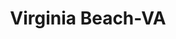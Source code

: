 ---
title: Virginia Beach-VA
slug: virginia-beach-va
f_state:
- cms/state/virginia.md
f_locations:
- cms/payday-loan/1st-choice-cash-advance-61.md
- cms/payday-loan/1st-choice-cash-advance-62.md
- cms/payday-loan/1st-choice-cash-advance-63.md
- cms/payday-loan/a-1-check-cashing-216.md
- cms/payday-loan/a-1-loans-232.md
- cms/payday-loan/a-plus-check-cashing-493.md
- cms/payday-loan/a-plus-mailing-499.md
- cms/payday-loan/a-aaaa-almost-a-banc-607.md
- cms/payday-loan/a-aaaa-almost-a-banc-608.md
- cms/payday-loan/advance-america-2939.md
- cms/payday-loan/advance-america-2942.md
- cms/payday-loan/advance-america-2943.md
- cms/payday-loan/advance-america-3168.md
- cms/payday-loan/allied-cash-advance-4032.md
- cms/payday-loan/allied-cash-advance-4035.md
- cms/payday-loan/approved-cash-advance-4743.md
- cms/payday-loan/approved-cash-advance-4748.md
- cms/payday-loan/cash-advance-6501.md
- cms/payday-loan/cash-express-7423.md
- cms/payday-loan/check-cashing-for-less-10875.md
- cms/payday-loan/check-cashing-for-less-10876.md
- cms/payday-loan/check-into-cash-12905.md
- cms/payday-loan/check-into-cash-12908.md
- cms/payday-loan/check-into-cash-12909.md
- cms/payday-loan/check-into-cash-12910.md
- cms/payday-loan/check-into-cash-12911.md
- cms/payday-loan/check-into-cash-12912.md
- cms/payday-loan/check-into-cash-12913.md
- cms/payday-loan/check-into-cash-12914.md
- cms/payday-loan/check-into-cash-12915.md
- cms/payday-loan/check-into-cash-12916.md
- cms/payday-loan/check-into-cash-12917.md
- cms/payday-loan/check-into-cash-12918.md
- cms/payday-loan/check-into-cash-12919.md
- cms/payday-loan/check-into-cash-12920.md
- cms/payday-loan/check-into-cash-of-virginia-13667.md
- cms/payday-loan/check-into-cash-of-virginia-13670.md
- cms/payday-loan/check-into-cash-of-virginia-13671.md
- cms/payday-loan/check-into-cash-of-virginia-13672.md
- cms/payday-loan/check-into-cash-of-virginia-13673.md
- cms/payday-loan/check-into-cash-of-virginia-13674.md
- cms/payday-loan/check-on-hold-13955.md
- cms/payday-loan/check-smart-14043.md
- cms/payday-loan/checks-smart-14697.md
- cms/payday-loan/checks-smart-14698.md
- cms/payday-loan/chimney-hill-check-cashing-14975.md
- cms/payday-loan/commission-express-15210.md
- cms/payday-loan/crusader-cash-advance-15551.md
- cms/payday-loan/express-check-advance-17103.md
- cms/payday-loan/express-check-advance-17107.md
- cms/payday-loan/ez-payday-loans-17377.md
- cms/payday-loan/fast-cash-17667.md
- cms/payday-loan/financial-exchange-company-18037.md
- cms/payday-loan/financial-exchange-company-18038.md
- cms/payday-loan/flexcheck-cash-advance-centers-18725.md
- cms/payday-loan/flexcheck-cash-advance-centers-18726.md
- cms/payday-loan/flexcheck-cash-advance-centers-18727.md
- cms/payday-loan/flexcheck-cash-advance-service-18746.md
- cms/payday-loan/hollygreen-business-center-19455.md
- cms/payday-loan/jaime-bradford-dba-express-check-advance-19831.md
- cms/payday-loan/jerrys-loan-centers-19853.md
- cms/payday-loan/jerrys-pay-day-loans-19854.md
- cms/payday-loan/king-cash-20044.md
- cms/payday-loan/king-cash-20045.md
- cms/payday-loan/lucky-money-20564.md
- cms/payday-loan/money-mart-21553.md
- cms/payday-loan/nationwide-money-services-fhep-22905.md
- cms/payday-loan/neighborhood-check-exchange-22931.md
- cms/payday-loan/ogden-check-approval-network-23161.md
- cms/payday-loan/paychex-23705.md
- cms/payday-loan/payday-usa-24139.md
- cms/payday-loan/payday-usa-24141.md
- cms/payday-loan/plaza-pawn-24401.md
- cms/payday-loan/purpose-financial-llc-24739.md
- cms/payday-loan/purpose-financial-llc-24740.md
- cms/payday-loan/quik-cash-25544.md
- cms/payday-loan/quik-cash-25551.md
- cms/payday-loan/quik-cash-25552.md
- cms/payday-loan/rosemont-cash-advance-26089.md
- cms/payday-loan/safe-sound-26169.md
- cms/payday-loan/speedy-cash-26768.md
- cms/payday-loan/speedy-cash-26769.md
- cms/payday-loan/virginia-check-cashers-inc-28589.md
- cms/payday-loan/virginia-check-cashers-inc-28590.md
- cms/payday-loan/virginia-check-cashers-inc-28591.md
- cms/payday-loan/virginia-check-cashers-inc-28592.md
- cms/payday-loan/virginia-check-cashers-inc-28594.md
updated-on: '2024-05-30T13:41:28.615Z'
created-on: '2024-05-30T13:41:28.615Z'
published-on: '2024-05-30T13:54:32.469Z'
f_city: Virginia Beach
layout: '[city].html'
tags: city
---
